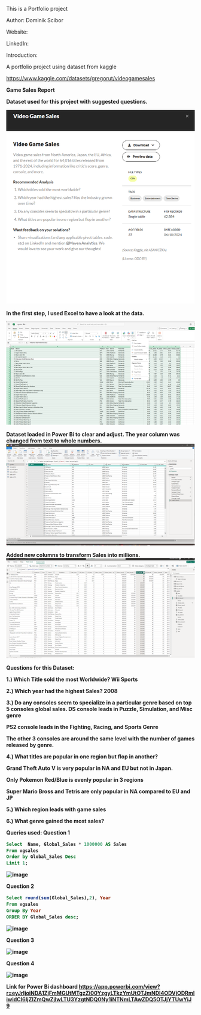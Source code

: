 This is a Portfolio project  

Author: Dominik Scibor

Website:

LinkedIn:

Introduction:

A portfolio project using dataset from kaggle

https://www.kaggle.com/datasets/gregorut/videogamesales



<b>Game Sales Report<b/>

Dataset used for this project with suggested questions.

![alt text](<Data source.png>)

In the first step, I used Excel to have a look at the data.

![alt text](<Excel data clearpng.png>)



Dataset loaded in Power Bi to clear and adjust.
The year column was changed from text to whole numbers.
![alt text](<powerbi query.png>)

Added new columns to transform Sales into millions.
![alt text](<power bi clear.png>)

Questions for this Dataset:

1.) Which Title sold the most Worldwide?
Wii Sports

2.) Which year had the highest Sales?
2008

3.) Do any consoles seem to specialize in a particular genre based on top 5 consoles global sales.
DS console leads in Puzzle, Simulation, and Misc genre

PS2 console leads in the Fighting, Racing, and Sports Genre

The other 3 consoles are around the same level with the number of games released by genre.

4.) What titles are popular in one region but flop in another?

Grand Theft Auto V is very popular in NA and EU but not in Japan.

Only Pokemon Red/Blue is evenly popular in 3 regions 

Super Mario Bross and Tetris are only popular in NA compared to EU and JP

5.) Which region leads with game sales


6.) What genre gained the most sales?

Queries used:
Question 1
``` SQL
Select  Name, Global_Sales * 1000000 AS Sales
From vgsales
Order by Global_Sales Desc
Limit 1;
```
![image](https://github.com/user-attachments/assets/5357433f-5f4c-478d-9989-4644c1e4746a)

Question 2
``` SQL
Select round(sum(Global_Sales),2), Year
From vgsales
Group By Year
ORDER BY Global_Sales desc;
```
![image](https://github.com/user-attachments/assets/2bcafcda-ecb7-4057-9726-dff8181bc771)

Question 3


![image](https://github.com/user-attachments/assets/93c022ab-2529-49bf-9546-531f0136195d)

Question 4

![image](https://github.com/user-attachments/assets/a2549cb0-684d-4dcd-9405-020b3c8b2937)


Link for Power Bi dashboard
[https://app.powerbi.com/view?r=eyJrIjoiNDA1ZjFmMGUtMTgzZi00YzgyLTkzYmUtOTJmNDI4ODVjODRmIiwidCI6IjZlZmQwZjIwLTU3YzgtNDQ0Ny1iNTNmLTAwZDQ5OTJjYTUwYiJ9
](https://app.powerbi.com/reportEmbed?reportId=adbda36b-50e3-4424-82a5-eafccd0af80b&autoAuth=true&ctid=6efd0f20-57c8-4447-b53f-00d4992ca50b)
